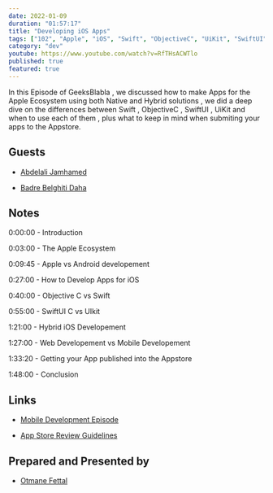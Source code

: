 ```yaml
---
date: 2022-01-09
duration: "01:57:17"
title: "Developing iOS Apps"
tags: ["102", "Apple", "iOS", "Swift", "ObjectiveC", "UiKit", "SwiftUI"]
category: "dev"
youtube: https://www.youtube.com/watch?v=RfTHsACWTlo
published: true
featured: true
---
```


In this Episode of GeeksBlabla , we discussed how to make Apps for the Apple Ecosystem using both Native and Hybrid solutions , we did a deep dive on the differences between Swift , ObjectiveC , SwiftUI , UiKit and when to use each of them , plus what to keep in mind when submiting your apps to the Appstore.

## Guests

- [Abdelali Jamhamed](https://www.linkedin.com/in/abdalaliii)

- [Badre Belghiti Daha](https://www.linkedin.com/in/bbd-29674219)

## Notes

0:00:00 - Introduction

0:03:00 - The Apple Ecosystem

0:09:45 - Apple vs Android developement

0:27:00 - How to Develop Apps for iOS

0:40:00 - Objective C vs Swift

0:55:00 - SwiftUI C vs UIkit

1:21:00 - Hybrid iOS Developement

1:27:00 - Web Developement vs Mobile Developement

1:33:20 - Getting your App published into the Appstore

1:48:00 - Conclusion

## Links

- [Mobile Development Episode](https://geeksblabla.io/blablas/mobile-development)

- [App Store Review Guidelines](https://developer.apple.com/app-store/review/guidelines/)

## Prepared and Presented by

- [Otmane Fettal](https://twitter.com/ofettal)
